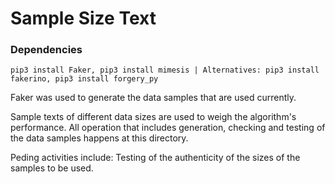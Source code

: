 # Sample Size Text 

### Dependencies
    pip3 install Faker, pip3 install mimesis | Alternatives: pip3 install fakerino, pip3 install forgery_py

Faker was used to generate the data samples that are used currently.

Sample texts of different data sizes are used to weigh the algorithm's performance. All operation that includes generation, checking and testing of the data samples happens at this directory.

Peding activities include:
Testing of the authenticity of the sizes of the samples to be used.